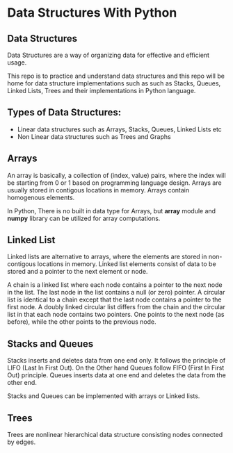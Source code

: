 # Data Structures With Python

## Data Structures
Data Structures are a way of organizing data for effective and efficient usage. 

This repo is to practice and understand data structures and this repo will be home for data structure implementations such as such as Stacks, Queues, Linked Lists, Trees and their implementations in Python language.

## Types of Data Structures:
* Linear data structures such as Arrays, Stacks, Queues, Linked Lists etc
* Non Linear data structures such as Trees and Graphs

## Arrays
An array is basically, a collection of (index, value) pairs, where the index will be starting from 0 or 1 based on programming language design. Arrays are usually stored in contigous locations in memory. Arrays contain homogenous elements.

In Python, There is no built in data type for Arrays, but **array** module and **numpy** library can be utilized for array computations.

## Linked List
Linked lists are alternative to arrays, where the elements are stored in non-contigous locations in memory. Linked list elements consist of data to be stored and a pointer to the next element or node.

A chain is a linked list where each node contains a pointer to the next node in the list. The last node in the list contains a null (or zero) pointer. A circular list is identical to a chain except that the last node contains a pointer to the first node. A doubly linked circular list differs from the chain and the circular list in that each node contains two pointers. One points to the next node (as before), while the other points to the previous node.

## Stacks and Queues
Stacks inserts and deletes data from one end only. It follows the principle of LIFO (Last In First Out). On the Other hand Queues follow FIFO (First In First Out) principle. Queues inserts data at one end and deletes the data from the other end.

Stacks and Queues can be implemented with arrays or Linked lists. 

## Trees
Trees are nonlinear hierarchical data structure consisting nodes connected by edges.


